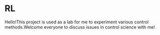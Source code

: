 # RL
Hello!This project is used as a lab for me to experiment various control methods.Welcome everyone to discuss issues in control science with me!
